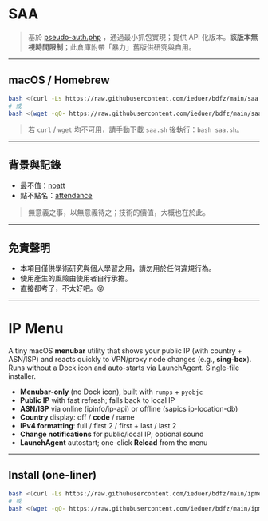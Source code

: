  # SAA

> 基於 <a href="https://github.com/c-jeremy/sue/blob/main/pseudo-auth.php" target="_blank" rel="noopener noreferrer">pseudo-auth.php</a> ，通過最小抓包實現；提供 API 化版本。**該版本無視時間限制**；此倉庫附帶「暴力」舊版供研究與自用。



---

## macOS / Homebrew

```bash
bash <(curl -Ls https://raw.githubusercontent.com/ieduer/bdfz/main/saa.sh)
# 或
bash <(wget -qO- https://raw.githubusercontent.com/ieduer/bdfz/main/saa.sh)
```

> 若 `curl` / `wget` 均不可用，請手動下載 `saa.sh` 後執行：`bash saa.sh`。

---


## 背景與記錄

- 最不值：<a href="https://bdfz.net/posts/imgseiue/" target="_blank" rel="noopener noreferrer">noatt</a>
- 點不點名：<a href="https://bdfz.net/posts/attendance/" target="_blank" rel="noopener noreferrer">attendance</a>

> 無意義之事，以無意義待之；技術的價值，大概也在於此。

---

## 免責聲明

- 本項目僅供學術研究與個人學習之用，請勿用於任何違規行為。
- 使用產生的風險由使用者自行承擔。
- 直接都考了，不太好吧。😜

---

# IP Menu

A tiny macOS **menubar** utility that shows your public IP (with country + ASN/ISP) and reacts quickly to VPN/proxy node changes (e.g., **sing-box**). Runs without a Dock icon and auto-starts via LaunchAgent. Single-file installer.

- **Menubar-only** (no Dock icon), built with `rumps` + `pyobjc`
- **Public IP** with fast refresh; falls back to local IP
- **ASN/ISP** via online (ipinfo/ip-api) or offline (sapics ip-location-db)
- **Country** display: off / **code** / name
- **IPv4 formatting**: full / first 2 / first + last / last 2
- **Change notifications** for public/local IP; optional sound
- **LaunchAgent** autostart; one-click **Reload** from the menu

---

## Install (one-liner)

```bash
bash <(curl -Ls https://raw.githubusercontent.com/ieduer/bdfz/main/ipmenu.sh)
# 或
bash <(wget -qO- https://raw.githubusercontent.com/ieduer/bdfz/main/ipmenu.sh)
```